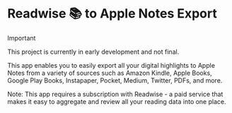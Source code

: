 # Readwise 📚 to Apple Notes Export

> [!IMPORTANT]
> This project is currently in early development and not final.

This app enables you to easily export all your digital highlights to Apple Notes from a variety of sources such as Amazon Kindle, Apple Books, Google Play Books, Instapaper, Pocket, Medium, Twitter, PDFs, and more.

Note: This app requires a subscription with Readwise - a paid service that makes it easy to aggregate and review all your reading data into one place.
